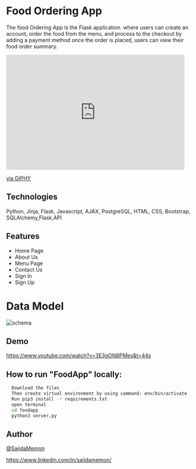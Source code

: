 # Food Ordering App

The food Ordering App is the Flask application. where users can create an account, order the food from the menu, and process to the checkout by adding a payment method once the order is placed, users can view their food order summary.

<iframe src="https://giphy.com/embed/PVGWNjBFMe5cjymvvP" width="480" height="310" frameBorder="0" class="giphy-embed" allowFullScreen></iframe><p><a href="https://giphy.com/gifs/bbb-PVGWNjBFMe5cjymvvP">via GIPHY</a></p>

## Technologies

Python, Jinja, Flask, Javascript, AJAX, PostgreSQL, HTML, CSS, Bootstrap, SQLAlchemy,Flask,API

## Features

- Home Page
- About Us
- Menu Page
- Contact Us 
- Sign In 
- Sign Up

# Data Model

![schema](https://user-images.githubusercontent.com/70123684/232742837-5fdde162-1837-435f-94ad-311f88f34d08.png)




## Demo
https://www.youtube.com/watch?v=3E3gON8PMes&t=44s



## How to run "FoodApp" locally:


```bash
  Download the files
  Then create virtual environment by using command: env/bin/activate
  Run pip3 install -r requirements.txt
  open terminal 
  cd foodapp
  python3 server,py

```


## Author

[@SajidaMemon](https://github.com/SajidaMemon/)

https://www.linkedin.com/in/sajidamemon/
